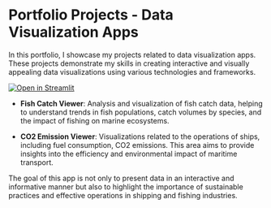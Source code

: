 # Portfolio Projects - Data Visualization Apps

In this portfolio, I showcase my projects related to data visualization apps. These projects demonstrate my skills in creating interactive and visually appealing data visualizations using various technologies and frameworks.

[![Open in Streamlit](https://static.streamlit.io/badges/streamlit_badge_black_white.svg)](https://tatsuhiro-portfolio.streamlit.app/)

- **Fish Catch Viewer**: Analysis and visualization of fish catch data, helping to understand trends in fish populations, catch volumes by species, and the impact of fishing on marine ecosystems.
        
- **CO2 Emission Viewer**: Visualizations related to the operations of ships, including fuel consumption, CO2 emissions. This area aims to provide insights into the efficiency and environmental impact of maritime transport.

The goal of this app is not only to present data in an interactive and informative manner but also to highlight the importance of sustainable practices and effective operations in  shipping and fishing industries.

